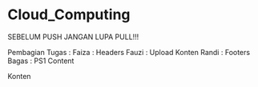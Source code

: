 # Cloud_Computing
 SEBELUM PUSH JANGAN LUPA PULL!!!

Pembagian Tugas :
Faiza : Headers
Fauzi : Upload Konten
Randi : Footers
Bagas : PS1 Content

Konten
